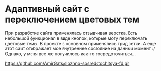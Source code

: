 # Адаптивный сайт с переключением цветовых тем
При разработке сайта применялась отзывчивая верстка. Есть небольшой функционал в виде кнопок, которые могу переключать цветовые темы. В проекте в основном применялись грид сетки. А еще этот сайт отображает мое внутреннее состояние на данный момент :/ Однако, у меня все же получилось как-то сосредоточиться...

https://github.com/AmirGats/slozhno-sosredotochitsya-fd.git
